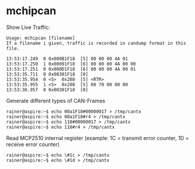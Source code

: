 # mchipcan

Show Live Traffic:
```
Usage: mchipcan [filename]
If a filename i given, traffic is recorded in candump format in this file.

13:53:17.249  0 0x000B1F18  [5] 00 00 00 4A 01
13:53:17.250  1 0x00091F18  [6] 00 00 00 4A 00 00
13:53:17.251  0 0x000D1F18  [6] 00 00 00 4A 00 01
13:53:35.711  0 0x00301F18  [0]
13:53:35.954  0 <S>  0x280  [5] <RTR>
13:53:35.955  1 <S>  0x280  [5] 00 70 00 00 00
13:53:36.957  0 0x00301F18  [0]
```


Generate different types of CAN-Frames
```
rainer@aspire:~$ echo 00a1F18#00000017 > /tmp/cantx 
rainer@aspire:~$ echo 00a1F18#r4 > /tmp/cantx 
rainer@aspire:~$ echo 118#00000017 > /tmp/cantx 
rainer@aspire:~$ echo 118#r4 > /tmp/cantx
```
Read MCP2510 internal register 
(example: 1C = transmit error counter, 1D = receive error counter)
``` 
rainer@aspire:~$ echo \#1c > /tmp/cantx 
rainer@aspire:~$ echo \#1d > /tmp/cantx 
```
